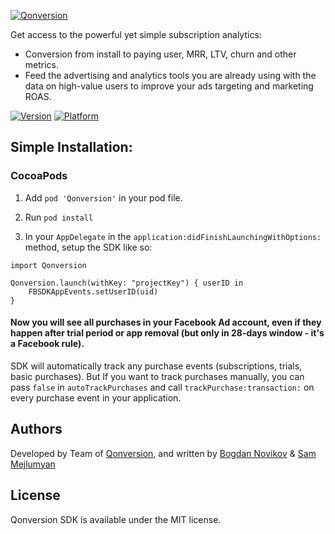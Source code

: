 [![Qonversion](https://qonversion.io/img/illustrations/charts.svg)](https://qonversion.io)

Get access to the powerful yet simple subscription analytics:
* Conversion from install to paying user, MRR, LTV, churn and other metrics.
* Feed the advertising and analytics tools you are already using with the data on high-value users to improve your ads targeting and marketing ROAS.

[![Version](https://img.shields.io/cocoapods/v/Qonversion.svg?style=flat)](https://cocoapods.org/pods/Qonversion)
[![Platform](https://img.shields.io/cocoapods/p/Qonversion.svg?style=flat)](https://cocoapods.org/pods/Qonversion)

## Simple Installation:

### CocoaPods

1. Add `pod 'Qonversion'` in your pod file.

2. Run `pod install`

3. In your `AppDelegate` in the `application:didFinishLaunchingWithOptions:` method, setup the SDK like so:

```
import Qonversion

Qonversion.launch(withKey: "projectKey") { userID in
    FBSDKAppEvents.setUserID(uid)
}
```


#### Now you will see all purchases in your Facebook Ad account, even if they happen after trial period or app removal (but only in 28-days window - it's a Facebook rule).

SDK will automatically track any purchase events (subscriptions, trials, basic purchases). But If you want to track purchases manually, you can pass `false` in `autoTrackPurchases` and call `trackPurchase:transaction:` on every purchase event in your application.

## Authors

Developed by Team of [Qonversion](https://qonversion.io), and written by [Bogdan Novikov](https://github.com/Axcic) & [Sam Mejlumyan](https://github.com/smejl)

## License

Qonversion SDK is available under the MIT license.
